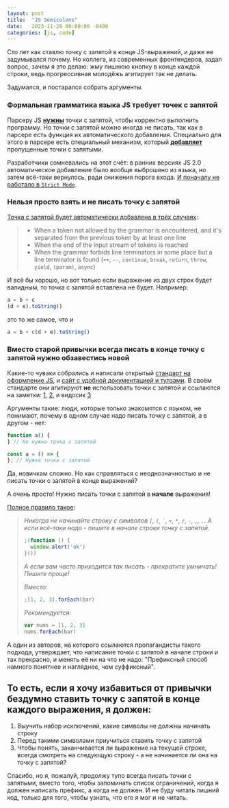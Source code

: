 ```yaml
---
layout: post
title:  "JS Semicolons"
date:   2023-11-28 00:00:00 -0400
categories: [js, code]
---
```


Сто лет как ставлю точку с запятой в конце JS-выражений, и даже не задумывался почему. Но коллега, из современных фронтендеров, задал вопрос, зачем я это делаю: жму лишнюю кнопку в конце каждой строки, ведь прогрессивная молодёжь агитирует так не делать.

Задумался, и постарался собрать аргументы.

### Формальная грамматика языка JS требует точек с запятой

Парсеру JS [**нужны**](https://tc39.es/ecma262/#sec-automatic-semicolon-insertion) точки с запятой, чтобы корректно выполнить программу. Но точки с запятой можно иногда не писать, так как в парсере есть функция их автоматического добавления. Специально для этого в парсере есть специальный механизм, который [**добавляет**](https://tc39.es/ecma262/#sec-examples-of-automatic-semicolon-insertion) пропущенные точки с запятыми. 

Разработчики сомневались на этот счёт: в ранних версиях JS 2.0 автоматическое добавление было вообще выброшено из языка, но затем всё-таки вернулось, ради снижения порога входа. [И поначалу не работало в `Strict Mode`](https://www-archive.mozilla.org/js/language/old-js2/js20/rationale/syntax).

### Нельзя просто взять и не писать точку с запятой

[Точка с запятой будет автоматически добавлена в трёх случаях](https://developer.mozilla.org/en-US/docs/Web/JavaScript/Reference/Lexical_grammar#automatic_semicolon_insertion): 
> - When a token not allowed by the grammar is encountered, and it's separated from the previous token by at least one line
> - When the end of the input stream of tokens is reached
> - When the grammar forbids line terminators in some place but a line terminator is found (`++`, `--`, `continue`, `break`, `return`, `throw`, `yield`, `(param)`, `async`)

И всё бы хорошо, но вот только если выражение из двух строк будет валидным, то точка с запятой вставлена не будет. Например:
```js
a = b + c
(d + e).toString()
```
это то же самое, что и
```js
a = b + c(d + e).toString()
```

### Вместо старой привычки всегда писать в конце точку с запятой нужно обзавестись новой

Какие-то чуваки собрались и написали открытый [стандарт на оформление JS](https://github.com/standard/standard), и [сайт с удобной документацией и тулзами](https://standardjs.com/). В своём стандарте они агитируют **не** использовать точки с запятой и ссылаются на заметки: [1](https://web.archive.org/web/20231029105819/https://blog.izs.me/2010/12/an-open-letter-to-javascript-leaders-regarding/), [2](https://web.archive.org/web/20201206065632/http://inimino.org/~inimino/blog/javascript_semicolons), и видосик [3](https://www.youtube.com/watch?v=gsfbh17Ax9I)

Аргументы такие: люди, которые только знакомятся с языком, не понимают, почему в одном случае надо писать точку с запятой, а в другом - нет:

```js
function a() {
} // Не нужна точка с запятой

const a = () => {
}; // Нужна точка с запятой
```

Да, новичкам сложно. Но как справляться с неоднозначностью и не писать точки с запятой в конце выражений?

А очень просто! Нужно писать точки с запятой в **начале** выражения!

[Полное правило такое](https://standardjs.com/rules.html#semicolons): 

> *Никогда не начинайте строку с символов `[`, `(`, `` ` ``, `+`, `*`, `/`, `-`, `,`, `.`. А если всё-таки надо - пишите в начале строки точку с запятой.*
> ```js
> ;(function () {
>   window.alert('ok')
> }())
> ```
> *А если вам часто приходится так писать - прекратите умничать! Пишите проще!*
>
> *Вместо:*
> ```js
> ;[1, 2, 3].forEach(bar)
> ```
> 
> *Рекомендуется:*
> ```js
> var nums = [1, 2, 3]
> nums.forEach(bar)
> ```

А один из авторов, на которого ссылаются пропагандисты такого подхода, утверждает, что написание точки с запятой в начале строки и так прекрасно, и менять её ни на что не надо: "Префиксный способ намного понятнее и нагляднее, чем суффиксный".

## То есть, если я хочу избавиться от привычки бездумно ставить точку с запятой в конце каждого выражения, я должен:
1. Выучить набор исключений, какие символы не должны начинать строку
2. Перед такими символами приучиться ставить точку с запятой
3. Чтобы понять, заканчивается ли выражение на текущей строке, всегда смотреть на следующую строку - а не начинается ли она на точку с запятой?

Спасибо, но я, пожалуй, продолжу тупо всегда писать точки с запятыми, вместо того, чтобы запоминать список ограничений, когда я должен написать префикс, а когда не должен. И не буду читать лишний код, только для того, чтобы узнать, что его я мог и не читать.
